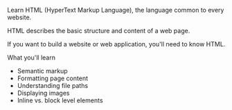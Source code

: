 Learn HTML (HyperText Markup Language), the language common to every website. 

HTML describes the basic structure and content of a web page. 

If you want to build a website or web application, you'll need to know HTML.

What you'll learn
- Semantic markup
- Formatting page content
- Understanding file paths
- Displaying images
- Inline vs. block level elements
